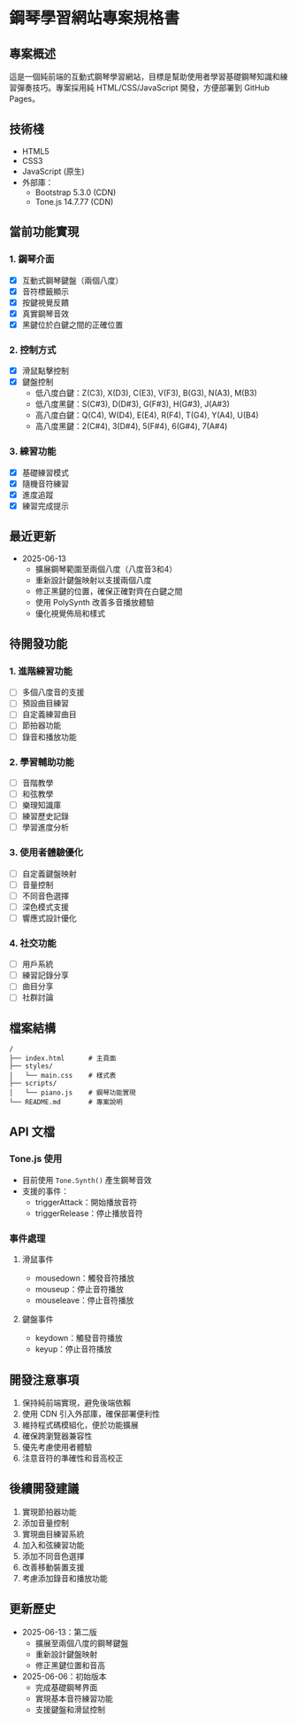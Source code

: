 # 鋼琴學習網站專案規格書

## 專案概述
這是一個純前端的互動式鋼琴學習網站，目標是幫助使用者學習基礎鋼琴知識和練習彈奏技巧。專案採用純 HTML/CSS/JavaScript 開發，方便部署到 GitHub Pages。

## 技術棧
- HTML5
- CSS3
- JavaScript (原生)
- 外部庫：
  - Bootstrap 5.3.0 (CDN)
  - Tone.js 14.7.77 (CDN)

## 當前功能實現

### 1. 鋼琴介面
- [x] 互動式鋼琴鍵盤（兩個八度）
- [x] 音符標籤顯示
- [x] 按鍵視覺反饋
- [x] 真實鋼琴音效
- [x] 黑鍵位於白鍵之間的正確位置

### 2. 控制方式
- [x] 滑鼠點擊控制
- [x] 鍵盤控制
  - 低八度白鍵：Z(C3), X(D3), C(E3), V(F3), B(G3), N(A3), M(B3)
  - 低八度黑鍵：S(C#3), D(D#3), G(F#3), H(G#3), J(A#3)
  - 高八度白鍵：Q(C4), W(D4), E(E4), R(F4), T(G4), Y(A4), U(B4)
  - 高八度黑鍵：2(C#4), 3(D#4), 5(F#4), 6(G#4), 7(A#4)

### 3. 練習功能
- [x] 基礎練習模式
- [x] 隨機音符練習
- [x] 進度追蹤
- [x] 練習完成提示

## 最近更新
- 2025-06-13
  - 擴展鋼琴範圍至兩個八度（八度音3和4）
  - 重新設計鍵盤映射以支援兩個八度
  - 修正黑鍵的位置，確保正確對齊在白鍵之間
  - 使用 PolySynth 改善多音播放體驗
  - 優化視覺佈局和樣式

## 待開發功能

### 1. 進階練習功能
- [ ] 多個八度音的支援
- [ ] 預設曲目練習
- [ ] 自定義練習曲目
- [ ] 節拍器功能
- [ ] 錄音和播放功能

### 2. 學習輔助功能
- [ ] 音階教學
- [ ] 和弦教學
- [ ] 樂理知識庫
- [ ] 練習歷史記錄
- [ ] 學習進度分析

### 3. 使用者體驗優化
- [ ] 自定義鍵盤映射
- [ ] 音量控制
- [ ] 不同音色選擇
- [ ] 深色模式支援
- [ ] 響應式設計優化

### 4. 社交功能
- [ ] 用戶系統
- [ ] 練習記錄分享
- [ ] 曲目分享
- [ ] 社群討論

## 檔案結構
```
/
├── index.html      # 主頁面
├── styles/
│   └── main.css    # 樣式表
├── scripts/
│   └── piano.js    # 鋼琴功能實現
└── README.md       # 專案說明
```

## API 文檔

### Tone.js 使用
- 目前使用 `Tone.Synth()` 產生鋼琴音效
- 支援的事件：
  - triggerAttack：開始播放音符
  - triggerRelease：停止播放音符

### 事件處理
1. 滑鼠事件
   - mousedown：觸發音符播放
   - mouseup：停止音符播放
   - mouseleave：停止音符播放

2. 鍵盤事件
   - keydown：觸發音符播放
   - keyup：停止音符播放

## 開發注意事項
1. 保持純前端實現，避免後端依賴
2. 使用 CDN 引入外部庫，確保部署便利性
3. 維持程式碼模組化，便於功能擴展
4. 確保跨瀏覽器兼容性
5. 優先考慮使用者體驗
6. 注意音符的準確性和音高校正

## 後續開發建議
1. 實現節拍器功能
2. 添加音量控制
3. 實現曲目練習系統
4. 加入和弦練習功能
5. 添加不同音色選擇
6. 改善移動裝置支援
7. 考慮添加錄音和播放功能

## 更新歷史
- 2025-06-13：第二版
  - 擴展至兩個八度的鋼琴鍵盤
  - 重新設計鍵盤映射
  - 修正黑鍵位置和音高
- 2025-06-06：初始版本
  - 完成基礎鋼琴界面
  - 實現基本音符練習功能
  - 支援鍵盤和滑鼠控制
